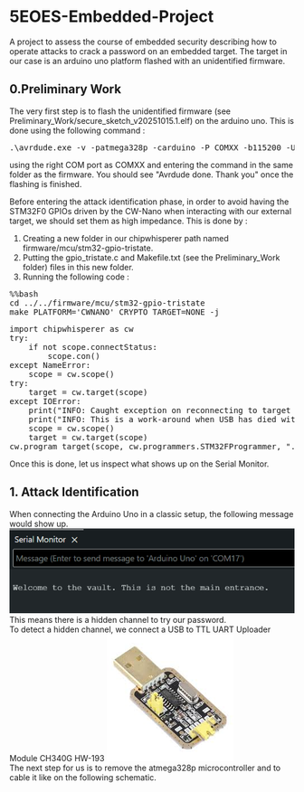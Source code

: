 # 5EOES-Embedded-Project
A project to assess the course of embedded security describing how to operate attacks to crack a password on an embedded target. The target in our case is an arduino uno platform flashed with an unidentified firmware.

## 0.Preliminary Work
The very first step is to flash the unidentified firmware (see Preliminary_Work/secure_sketch_v20251015.1.elf) on the arduino uno. 
This is done using the following command :
<pre>
.\avrdude.exe -v -patmega328p -carduino -P COMXX -b115200 -Uflash:w:secure_sketch_v20251015.1.elf 
</pre>
using the right COM port as COMXX and entering the command in the same folder as the firmware. You should see "Avrdude done. Thank you" once the flashing is finished.

Before entering the attack identification phase, in order to avoid having the STM32F0 GPIOs driven by the CW-Nano when interacting with our external target, we should set them as high impedance. This is done by :
1. Creating a new folder in our chipwhisperer path named firmware/mcu/stm32-gpio-tristate.
2. Putting the gpio_tristate.c and Makefile.txt (see the Preliminary_Work folder) files in this new folder.
3. Running the following code :
   
<pre>
%%bash
cd ../../firmware/mcu/stm32-gpio-tristate
make PLATFORM='CWNANO' CRYPTO_TARGET=NONE -j
</pre>

<pre>
import chipwhisperer as cw
try:
    if not scope.connectStatus:
        scope.con()
except NameError:
    scope = cw.scope()
try:
    target = cw.target(scope)
except IOError:
    print("INFO: Caught exception on reconnecting to target - attempting to reconnect to scope first.")
    print("INFO: This is a work-around when USB has died without Python knowing. Ignore errors above this line.")
    scope = cw.scope()
    target = cw.target(scope)
cw.program_target(scope, cw.programmers.STM32FProgrammer, "../../firmware/mcu/stm32-gpio-tristate/gpio-tristate-{}.hex".format(PLATFORM))
</pre>

Once this is done, let us inspect what shows up on the Serial Monitor.

## 1. Attack Identification
When connecting the Arduino Uno in a classic setup, the following message would show up.
![Serial Monitor](https://github.com/Jardilou/5EOES-Embedded-Project/blob/main/Attack_Identification/welcome_to_the_vault.png)
<br/>
This means there is a hidden channel to try our password.
<br/>
To detect a hidden channel, we connect a USB to TTL UART Uploader Module CH340G HW-193
![CH340G HW-193](https://github.com/Jardilou/5EOES-Embedded-Project/blob/main/Attack_Identification/CH340G_HW-193.jpg)
<br/>
The next step for us is to remove the atmega328p microcontroller and to cable it like on the following schematic. 


